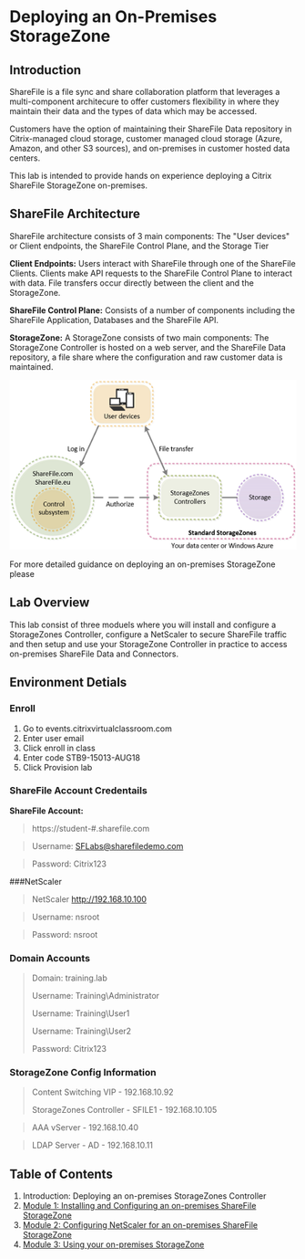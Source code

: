 # Deploying an On-Premises StorageZone

## Introduction

ShareFile is a file sync and share collaboration platform that leverages a multi-component architecure to offer customers flexibility in where they maintain their data and the types of data which may be accessed.

Customers have the option of maintaining their ShareFile Data repository in Citrix-managed cloud storage, customer managed cloud storage (Azure, Amazon, and other S3 sources), and on-premises in customer hosted data centers.

This lab is intended to provide hands on experience deploying a Citrix ShareFile StorageZone on-premises.

## ShareFile Architecture

ShareFile architecture consists of 3 main components: The "User devices" or Client endpoints, the ShareFile Control Plane, and the Storage Tier

**Client Endpoints:** Users interact with ShareFile through one of the ShareFile Clients. Clients make API requests to the ShareFile Control Plane to interact with data. File transfers occur directly between the client and the StorageZone.

**ShareFile Control Plane:** Consists of a number of components including the ShareFile Application, Databases and the ShareFile API.

**StorageZone:** A StorageZone consists of two main components: The StorageZone Controller is hosted on a web server, and the ShareFile Data repository, a file share where the configuration and raw customer data is maintained.

![Customer-managed StorageZones architecture](images/customer-managed.png)


For more detailed guidance on deploying an on-premises StorageZone please [](http://docs.citrix.com/en-us/storagezones-controller/4-0/sf-deploy.html)

## Lab Overview

This lab consist of three moduels where you will install and configure a StorageZones Controller, configure a NetScaler to secure ShareFile traffic and then setup and use your StorageZone Controller in practice to access on-premises ShareFile Data and Connectors.

## Environment Detials

### Enroll

1. Go to events.citrixvirtualclassroom.com 
2. Enter user email 
3. Click enroll in class 
4. Enter code STB9-15013-AUG18
5. Click Provision lab

### ShareFile Account Credentails

**ShareFile Account:** 

> https://student-#.sharefile.com 

> Username: SFLabs@sharefiledemo.com

> Password: Citrix123

###NetScaler
> NetScaler
> http://192.168.10.100

> Username: nsroot

> Password: nsroot

### Domain Accounts
> Domain: training.lab
> 
> Username: Training\Administrator
> 
> Username: Training\User1
> 
> Username: Training\User2
> 
> Password: Citrix123

### StorageZone Config Information
 
> Content Switching VIP - 192.168.10.92
> 
> StorageZones Controller - SFILE1 - 192.168.10.105

> AAA vServer - 192.168.10.40

> LDAP Server - AD - 192.168.10.11


## Table of Contents

1. Introduction: Deploying an on-premises StorageZones Controller
2. [Module 1: Installing and Configuring an on-premises ShareFile StorageZone](/Module-1)
3. [Module 2: Configuring NetScaler for an on-premises ShareFile StorageZone](/Module-2)
4. [Module 3: Using your on-premises StorageZone](/Module-3)